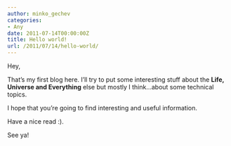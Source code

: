 ```yaml
---
author: minko_gechev
categories:
- Any
date: 2011-07-14T00:00:00Z
title: Hello world!
url: /2011/07/14/hello-world/
---
```


Hey,

That’s my first blog here. I’ll try to put some interesting stuff about the **Life, Universe and Everything** else but mostly I think...about some technical topics.

I hope that you’re going to find interesting and useful information.

Have a nice read :).

See ya!